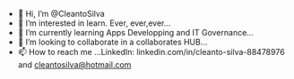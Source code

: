 - 👋 Hi, I’m @CleantoSilva
- 👀 I’m interested in learn. Ever, ever,ever...
- 🌱 I’m currently learning Apps Developping and IT Governance...
- 💞️ I’m looking to collaborate in a collaborates HUB...
- 📫 How to reach me ...LinkedIn: linkedin.com/in/cleanto-silva-88478976 and cleantosilva@hotmail.com

<!---
CleantoSilva/CleantoSilva is a ✨ special ✨ repository because its `README.md` (this file) appears on your GitHub profile.
You can click the Preview link to take a look at your changes.
--->
